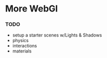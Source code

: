# More WebGl


### TODO 
- setup a starter scenes w/Lights & Shadows
- physics
- interactions
- materials